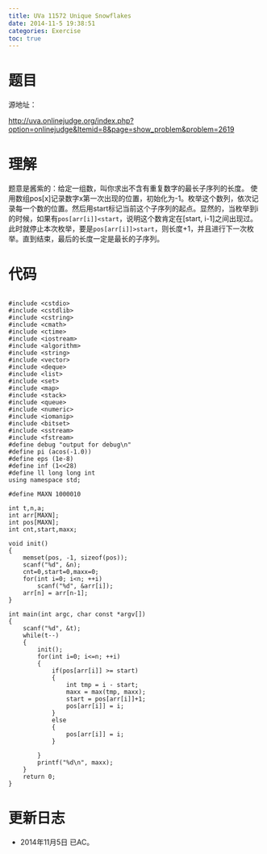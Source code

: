 ```yaml
---
title: UVa 11572 Unique Snowflakes
date: 2014-11-5 19:38:51
categories: Exercise
toc: true
---
```

# 题目
源地址：

http://uva.onlinejudge.org/index.php?option=onlinejudge&Itemid=8&page=show_problem&problem=2619

# 理解
题意是酱紫的：给定一组数，叫你求出不含有重复数字的最长子序列的长度。
使用数组pos[x]记录数字x第一次出现的位置，初始化为-1。枚举这个数列，依次记录每一个数的位置。然后用start标记当前这个子序列的起点。显然的，当枚举到i的时候，如果有`pos[arr[i]]<start`，说明这个数肯定在[start, i-1]之间出现过。此时就停止本次枚举，要是`pos[arr[i]]>start`，则长度+1，并且进行下一次枚举。直到结束，最后的长度一定是最长的子序列。

<!-- more -->

# 代码

```

#include <cstdio>
#include <cstdlib>
#include <cstring>
#include <cmath>
#include <ctime>
#include <iostream>
#include <algorithm>
#include <string>
#include <vector>
#include <deque>
#include <list>
#include <set>
#include <map>
#include <stack>
#include <queue>
#include <numeric>
#include <iomanip>
#include <bitset>
#include <sstream>
#include <fstream>
#define debug "output for debug\n"
#define pi (acos(-1.0))
#define eps (1e-8)
#define inf (1<<28)
#define ll long long int
using namespace std;

#define MAXN 1000010

int t,n,a;
int arr[MAXN];
int pos[MAXN];
int cnt,start,maxx;

void init()
{
    memset(pos, -1, sizeof(pos));
    scanf("%d", &n);
    cnt=0,start=0,maxx=0;
    for(int i=0; i<n; ++i)
        scanf("%d", &arr[i]);
    arr[n] = arr[n-1];
}

int main(int argc, char const *argv[])
{
    scanf("%d", &t);
    while(t--)
    {
        init();
        for(int i=0; i<=n; ++i)
        {
            if(pos[arr[i]] >= start)
            {
                int tmp = i - start;
                maxx = max(tmp, maxx);
                start = pos[arr[i]]+1;
                pos[arr[i]] = i;
            }
            else
            {
                pos[arr[i]] = i;
            }

        }
        printf("%d\n", maxx);
    }
    return 0;
}

```

# 更新日志
- 2014年11月5日 已AC。